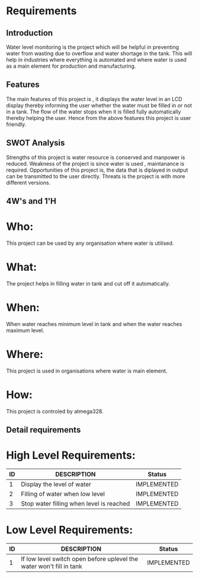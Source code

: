 # Requirements
## Introduction



Water level monitoring is the project which will be helpful in preventing water from wasting due to overflow and water shortage in the tank. This will help in industries where everything is automated and where water is used as a main element for production and manufacturing.

## Features

The main features of this project is , it displays the water level in an LCD display thereby informing the user whether the water must be filled in or not in a tank. The flow of the water stops when it is filled fully automatically thereby helping the user. Hence from the above features this project is user friendly.


## SWOT Analysis

Strengths of this project is water resource is conserved and manpower is reduced.
Weakness of the project is since water is used , maintanance is required. 
Opportunities of this project is, the data that is diplayed in output can be transmitted to the user directly.
Threats is the project is with more different versions.


## 4W's and 1'H
# Who:
This project can be used by any organisation where water is utilised.

# What:
The project helps in filling water in tank and cut off it automatically.

# When:
When water reaches minimum level in tank and when the water reaches maximum level.

# Where:
This project is used in organisations where water is main element.

# How:
This project is controled by atmega328.

## Detail requirements
# High Level Requirements:
| ID | DESCRIPTION | Status |
| ------ | ------ | ------ |
| 1 |Display the level of water| IMPLEMENTED |
| 2 | Filling of water when low level | IMPLEMENTED |
| 3 | Stop water filling when level is reached  | IMPLEMENTED |
# Low Level Requirements:
| ID | DESCRIPTION | Status |
| ------ | ------ | ------ |
| 1 |If low level switch open before uplevel the water won't fill in tank| IMPLEMENTED |
